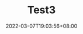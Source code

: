---
title:          "Test3"
subTitle:       ""
description:    ""
date:           2022-03-07T19:03:56+08:00
author:         ""
image:          ""
tags:           []
categories:     []
archives:       ""
weight:         0
draft:          false
---